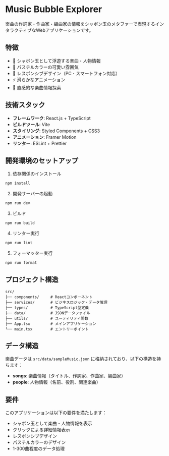 # Music Bubble Explorer

楽曲の作詞家・作曲家・編曲家の情報をシャボン玉のメタファーで表現するインタラクティブなWebアプリケーションです。

## 特徴

- 🫧 シャボン玉として浮遊する楽曲・人物情報
- 🎨 パステルカラーの可愛い雰囲気
- 📱 レスポンシブデザイン（PC・スマートフォン対応）
- ⚡ 滑らかなアニメーション
- 🎵 直感的な楽曲情報探索

## 技術スタック

- **フレームワーク**: React.js + TypeScript
- **ビルドツール**: Vite
- **スタイリング**: Styled Components + CSS3
- **アニメーション**: Framer Motion
- **リンター**: ESLint + Prettier

## 開発環境のセットアップ

1. 依存関係のインストール
```bash
npm install
```

2. 開発サーバーの起動
```bash
npm run dev
```

3. ビルド
```bash
npm run build
```

4. リンター実行
```bash
npm run lint
```

5. フォーマッター実行
```bash
npm run format
```

## プロジェクト構造

```
src/
├── components/     # Reactコンポーネント
├── services/       # ビジネスロジック・データ管理
├── types/          # TypeScript型定義
├── data/           # JSONデータファイル
├── utils/          # ユーティリティ関数
├── App.tsx         # メインアプリケーション
└── main.tsx        # エントリーポイント
```

## データ構造

楽曲データは `src/data/sampleMusic.json` に格納されており、以下の構造を持ちます：

- **songs**: 楽曲情報（タイトル、作詞家、作曲家、編曲家）
- **people**: 人物情報（名前、役割、関連楽曲）

## 要件

このアプリケーションは以下の要件を満たします：

- シャボン玉として楽曲・人物情報を表示
- クリックによる詳細情報表示
- レスポンシブデザイン
- パステルカラーのデザイン
- 1-300曲程度のデータ処理